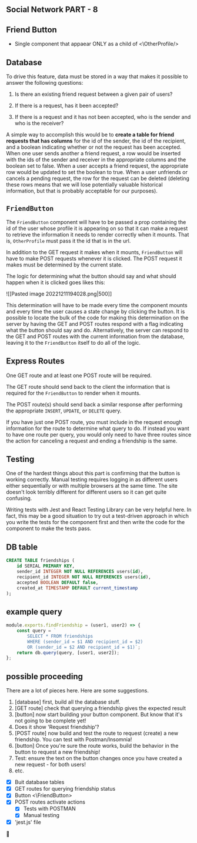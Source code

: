 ## Social Network PART - 8

## Friend Button
- Single component that appaear ONLY as  a child of <\OtherProfile\/>
## Database

To drive this feature, data must be stored in a way that makes it possible to answer the following questions:

1.  Is there an existing friend request between a given pair of users?
    
2.  If there is a request, has it been accepted?
    
3.  If there is a request and it has not been accepted, who is the sender and who is the receiver?
    

A simple way to accomplish this would be to **create a table for friend requests that has columns** for the id of the sender, the id of the recipient, and a boolean indicating whether or not the request has been accepted. When one user sends another a friend request, a row would be inserted with the ids of the sender and receiver in the appropriate columns and the boolean set to false. When a user accepts a friend request, the appropriate row would be updated to set the boolean to true. When a user unfriends or cancels a pending request, the row for the request can be deleted (deleting these rows means that we will lose potentially valuable historical information, but that is probably acceptable for our purposes).
## `FriendButton`

The `FriendButton` component will have to be passed a prop containing the id of the user whose profile it is appearing on so that it can make a request to retrieve the information it needs to render correctly when it mounts. That is, `OtherProfile` must pass it the id that is in the url.

In addition to the GET request it makes when it mounts, `FriendButton` will have to make POST requests whenever it is clicked. The POST request it makes must be determined by the current state.

The logic for determining what the button should say and what should happen when it is clicked goes likes this:

![[Pasted image 20221211194028.png|500]]

This determination will have to be made every time the component mounts and every time the user causes a state change by clicking the button. It is possible to locate the bulk of the code for making this determination on the server by having the GET and POST routes respond with a flag indicating what the button should say and do. Alternatively, the server can respond to the GET and POST routes with the current information from the database, leaving it to the `FriendButton` itself to do all of the logic.

## Express Routes

One GET route and at least one POST route will be required.

The GET route should send back to the client the information that is required for the `FriendButton` to render when it mounts.

The POST route(s) should send back a similar response after performing the appropriate `INSERT`, `UPDATE`, or `DELETE` query.

If you have just one POST route, you must include in the request enough information for the route to determine what query to do. If instead you want to have one route per query, you would only need to have three routes since the action for canceling a request and ending a friendship is the same.

## Testing

One of the hardest things about this part is confirming that the button is working correctly. Manual testing requires logging in as different users either sequentially or with multiple browsers at the same time. The site doesn't look terribly different for different users so it can get quite confusing.

Writing tests with Jest and React Testing Library can be very helpful here. In fact, this may be a good situation to try out a test-driven approach in which you write the tests for the component first and then write the code for the component to make the tests pass.

## DB table

```sql
CREATE TABLE friendships (
    id SERIAL PRIMARY KEY,
    sender_id INTEGER NOT NULL REFERENCES users(id),
    recipient_id INTEGER NOT NULL REFERENCES users(id),
    accepted BOOLEAN DEFAULT false,
    created_at TIMESTAMP DEFAULT current_timestamp
);
```

## example query

```js
module.exports.findFriendship = (user1, user2) => {
    const query = `
        SELECT * FROM friendships
        WHERE (sender_id = $1 AND recipient_id = $2)
        OR (sender_id = $2 AND recipient_id = $1)`;
    return db.query(query, [user1, user2]);
};
```

## possible proceeding

There are a lot of pieces here. Here are some suggestions.

1.  [database] first, build all the database stuff.
2.  [GET route] check that querying a friendship gives the expected result
3.  [button] now start building your button component. But know that it's not going to be complete yet!
4.  Does it show 'Request friendship'?
5.  [POST route] now build and test the route to request (create) a new friendship. You can test with Postman/Insomnia!
6.  [button] Once you're sure the route works, build the behavior in the button to request a new friendship!
7.  Test: ensure the text on the button changes once you have created a new request - for both users!
8.  etc.

- [x] Buit database tables
- [x] GET routes for querying friendship status
- [x] Button <\FriendButton\>
- [x] POST routes activate actions
  - [x] Tests with POSTMAN
  - [x] Manual testing
- [x] 'jest.js' file

📑
